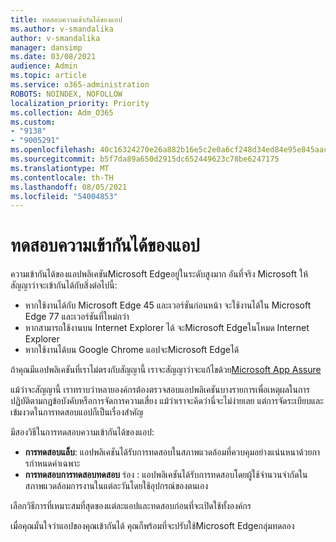 ```yaml
---
title: ทดสอบความเข้ากันได้ของแอป
ms.author: v-smandalika
author: v-smandalika
manager: dansimp
ms.date: 03/08/2021
audience: Admin
ms.topic: article
ms.service: o365-administration
ROBOTS: NOINDEX, NOFOLLOW
localization_priority: Priority
ms.collection: Adm_O365
ms.custom:
- "9138"
- "9005291"
ms.openlocfilehash: 40c16324270e26a882b16e5c2e0a6cf248d34ed84e95e845aac5dfa44ac58c72
ms.sourcegitcommit: b5f7da89a650d2915dc652449623c78be6247175
ms.translationtype: MT
ms.contentlocale: th-TH
ms.lasthandoff: 08/05/2021
ms.locfileid: "54004853"
---
```

# <a name="do-app-compatibility-testing"></a>ทดสอบความเข้ากันได้ของแอป

ความเข้ากันได้ของแอปพลิเคชันMicrosoft Edgeอยู่ในระดับสูงมาก อันที่จริง Microsoft ให้สัญญาว่าจะเข้ากันได้กับสิ่งต่อไปนี้:
- หากใช้งานได้กับ Microsoft Edge 45 และเวอร์ชันก่อนหน้า จะใช้งานได้ใน Microsoft Edge 77 และเวอร์ชันที่ใหม่กว่า
- หากสามารถใช้งานบน Internet Explorer ได้ จะMicrosoft Edgeในโหมด Internet Explorer
- หากใช้งานได้บน Google Chrome แอปจะMicrosoft Edgeได้

ถ้าคุณมีแอปพลิเคชันที่เราไม่ตรงกับสัญญานี้ เราจะสัญญาว่าจะแก้ไขด้วย[Microsoft App Assure](https://www.microsoft.com/fasttrack/microsoft-365/app-assure)

แม้ว่าจะสัญญานี้ เราทราบว่าหลายองค์กรต้องตรวจสอบแอปพลิเคชันบางรายการเพื่อเหตุผลในการปฏิบัติตามกฎข้อบังคับหรือการจัดการความเสี่ยง แม้ว่าเราจะคิดว่านี่จะไม่ง่ายเลย แต่การจัดระเบียบและเข้มงวดในการทดสอบแอปก็เป็นเรื่องสําคัญ

มีสองวิธีในการทดสอบความเข้ากันได้ของแอป:

- **การทดสอบแล็บ**: แอปพลิเคชันได้รับการทดสอบในสภาพแวดล้อมที่ควบคุมอย่างแน่นหนาด้วยการกําหนดค่าเฉพาะ
- **การทดสอบการทดสอบทดสอบ** ร่อง : แอปพลิเคชันได้รับการทดสอบโดยผู้ใช้จํานวนจํากัดในสภาพแวดล้อมการงานในแต่ละวันโดยใช้อุปกรณ์ของตนเอง

เลือกวิธีการที่เหมาะสมที่สุดของแต่ละแอปและทดสอบก่อนที่จะเปิดใช้ทั้งองค์กร

เมื่อคุณมั่นใจว่าแอปของคุณเข้ากันได้ คุณก็พร้อมที่จะปรับใช้Microsoft Edgeกลุ่มทดลอง
